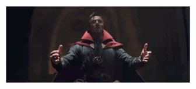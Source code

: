 ![](https://github.com/eebod/git-file-store/blob/main/Images/drs-brewing.gif)

<!---
peterebode/peterebode is a ✨ special ✨ repository because its `README.md` (this file) appears on your GitHub profile.
You can click the Preview link to take a look at your changes.
--->
